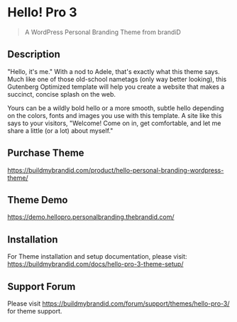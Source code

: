 # Hello! Pro 3

> A WordPress Personal Branding Theme from brandiD

## Description

"Hello, it's me." With a nod to Adele, that's exactly what this theme says. Much like one of those old-school nametags (only way better looking), this Gutenberg Optimized template will help you create a website that makes a succinct, concise splash on the web.

Yours can be a wildly bold hello or a more smooth, subtle hello depending on the colors, fonts and images you use with this template. A site like this says to your visitors, "Welcome! Come on in, get comfortable, and let me share a little (or a lot) about myself."

## Purchase Theme
https://buildmybrandid.com/product/hello-personal-branding-wordpress-theme/

## Theme Demo
https://demo.hellopro.personalbranding.thebrandid.com/

## Installation
For Theme installation and setup documentation, please visit:
https://buildmybrandid.com/docs/hello-pro-3-theme-setup/

## Support Forum
Please visit https://buildmybrandid.com/forum/support/themes/hello-pro-3/ for theme support.
